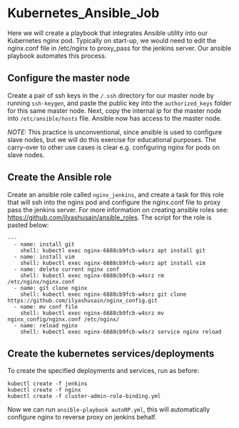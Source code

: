 # Kubernetes_Ansible_Job

Here we will create a playbook that integrates Ansible utility into our Kubernetes nginx pod. Typically on start-up, we would need to edit the nginx.conf file in /etc/nginx to proxy_pass for the jenkins server. Our ansible playbook automates this process.

## Configure the master node

Create a pair of ssh keys in the ```/.ssh``` directory for our master node by running ```ssh-keygen```, and paste the public key into the ```authorized_keys``` folder for this same master node. Next, copy the internal ip for the master node into ```/etc/ansible/hosts``` file. Ansible now has access to the master node.

*NOTE:* This practice is unconventional, since ansible is used to configure slave nodes, but we will do this exercise for educational purposes. The carry-over to other use cases is clear e.g. configuring nginx for pods on slave nodes.

## Create the Ansible role

Create an ansible role called ```nginx_jenkins```, and create a task for this role that will ssh into the nginx pod and configure the nginx.conf file to proxy pass the jenkins server. For more information on creating ansible roles see: https://github.com/ilyashusain/ansible_roles. The script for the role is pasted below:

```
---  
  - name: install git
    shell: kubectl exec nginx-6688cb9fcb-w4srz apt install git
  - name: install vim
    shell: kubectl exec nginx-6688cb9fcb-w4srz apt install vim
  - name: delete current nginx conf
    shell: kubectl exec nginx-6688cb9fcb-w4srz rm /etc/nginx/nginx.conf
  - name: git clone nginx
    shell: kubectl exec nginx-6688cb9fcb-w4srz git clone https://github.com/ilyashusain/nginx_config.git
  - name: mv conf file
    shell: kubectl exec nginx-6688cb9fcb-w4srz mv nginx_config/nginx.conf /etc/nginx/
  - name: reload nginx
    shell: kubectl exec nginx-6688cb9fcb-w4srz service nginx reload  
```
## Create the kubernetes services/deployments

To create the specified deployments and services, run as before:

```
kubectl create -f jenkins
kubectl create -f nginx
kubectl create -f cluster-admin-role-binding.yml
```

Now we can run ```ansible-playbook autoRP.yml```, this will automatically configure nginx to reverse proxy on jenkins behalf.
